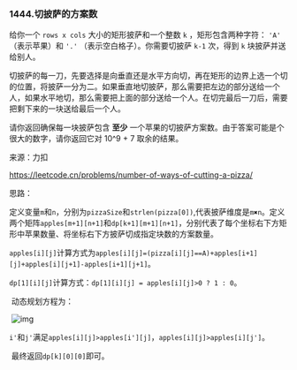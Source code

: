 ### 1444.切披萨的方案数

给你一个 `rows x cols` 大小的矩形披萨和一个整数 `k` ，矩形包含两种字符： `'A'` （表示苹果）和 `'.'` （表示空白格子）。你需要切披萨 `k-1` 次，得到 `k` 块披萨并送给别人。

切披萨的每一刀，先要选择是向垂直还是水平方向切，再在矩形的边界上选一个切的位置，将披萨一分为二。如果垂直地切披萨，那么需要把左边的部分送给一个人，如果水平地切，那么需要把上面的部分送给一个人。在切完最后一刀后，需要把剩下来的一块送给最后一个人。

请你返回确保每一块披萨包含 **至少** 一个苹果的切披萨方案数。由于答案可能是个很大的数字，请你返回它对 10^9 + 7 取余的结果。

来源：力扣

https://leetcode.cn/problems/number-of-ways-of-cutting-a-pizza/



思路：

​		定义变量`m`和`n`，分别为`pizzaSize`和`strlen(pizza[0])`,代表披萨维度是`m✖️n`。定义两个矩阵`apples[m+1][n+1]`和`dp[k+1][m+1][n+1]`，分别代表了每个坐标右下方矩形中苹果数量、将坐标右下方披萨切成指定块数的方案数量。

​		`apples[i][j]`计算方式为`apples[i][j]=(pizza[i][j]==A)+apples[i+1][j]+apples[i][j+1]-apples[i+1][j+1]`。

​		`dp[1][i][j]`计算方式：`dp[1][i][j] = apples[i][j]>0 ? 1 : 0`。

​		动态规划方程为：

​				![img]([https://github.com/Amberyuyuyu/leetcode/blob/master/1444_Number_of_Ways_of_Cutting_a_Pizza/formula.png])

​		`i'`和`j'`满足`apples[i][j]>apples[i'][j]`，`apples[i][j]>apples[i][j']`。

​		最终返回`dp[k][0][0]`即可。
